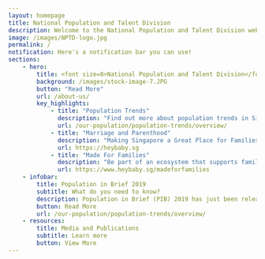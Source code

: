 ```yaml
---
layout: homepage
title: National Population and Talent Division
description: Welcome to the National Population and Talent Division website
image: /images/NPTD-logo.jpg
permalink: /
notification: Here's a notification bar you can use!
sections:
    - hero:
        title: <font size=8>National Population and Talent Division</font> 
        background: /images/stock-image-7.JPG
        button: "Read More"
        url: /about-us/
        key_highlights:
            - title: "Population Trends"
              description: "Find out more about population trends in Singapore!"
              url: /our-population/population-trends/overview/
            - title: "Marriage and Parenthood"
              description: "Making Singapore a Great Place for Families"
              url: https://heybaby.sg
            - title: "Made For Families"
              description: "Be part of an ecosystem that supports families"
              url: https://www.heybaby.sg/madeforfamilies
    - infobar:
        title: Population in Brief 2019
        subtitle: What do you need to know?
        description: Population in Brief (PIB) 2019 has just been released with fresh data on Singapore’s population. It provides key updates and trends on Singapore’s population, particularly in relation to citizen marriages, births and immigration.
        button: Read More
        url: /our-population/population-trends/overview/
    - resources:
        title: Media and Publications
        subtitle: Learn more
        button: View More
---
```


